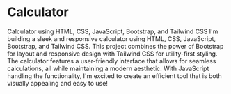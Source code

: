 # Calculator
Calculator using HTML, CSS, JavaScript, Bootstrap, and Tailwind CSS
I'm building a sleek and responsive calculator using HTML, CSS, JavaScript, Bootstrap, and Tailwind CSS. This project combines the power of Bootstrap for layout and responsive design with Tailwind CSS for utility-first styling. The calculator features a user-friendly interface that allows for seamless calculations, all while maintaining a modern aesthetic. With JavaScript handling the functionality, I'm excited to create an efficient tool that is both visually appealing and easy to use!
